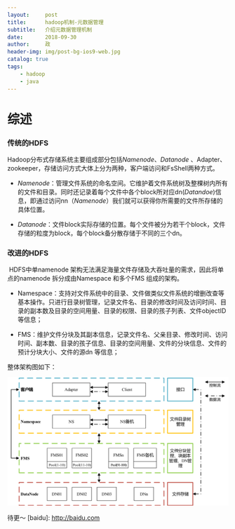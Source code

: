 ```yaml
---
layout:     post
title:      hadoop机制-元数据管理
subtitle:   介绍元数据管理机制
date:       2018-09-30
author:     政
header-img: img/post-bg-ios9-web.jpg
catalog: true
tags:
    - hadoop
    - java
---
```


# 综述

### 传统的HDFS

​	Hadoop分布式存储系统主要组成部分包括*Namenode*、*Datanode* 、Adapter、zookeeper，存储访问方式大体上分为两种，客户端访问和FsShell两种方式。

- *Namenode*：管理文件系统的命名空间。它维护着文件系统树及整棵树内所有的文件和目录。同时还记录着每个文件中各个block所对应dn(*Datandoe*)信息，即通过访问nn（*Namenode*）我们就可以获得你所需要的文件所存储的具体位置。

- *Datanode*：文件block实际存储的位置。每个文件被分为若干个block，文件存储的粒度为block，每个block备分散存储于不同的三个dn。

### 改进的HDFS

​	HDFS中单namenode 架构无法满足海量文件存储及大吞吐量的需求，因此将单点的namenode 拆分成由Namespace 和多个FMS 组成的架构。

- Namespace：支持对文件系统中的目录、文件做类似文件系统的增删改查等基本操作。只进行目录树管理，记录文件名、目录的修改时间及访问时间、目录的副本数及目录的空间用量、目录的权限、目录的孩子列表、文件objectID 等信息；

- FMS：维护文件分块及其副本信息，记录文件名、父亲目录、修改时间、访问时间、副本数、目录的孩子信息、目录的空间用量、文件的分块信息、文件的预计分块大小、文件的源dn 等信息；

整体架构图如下：

![HDFS整体架构](/img/HDFS/HDFS整体架构.png)

待更～ [baidu]: http://baidu.com
